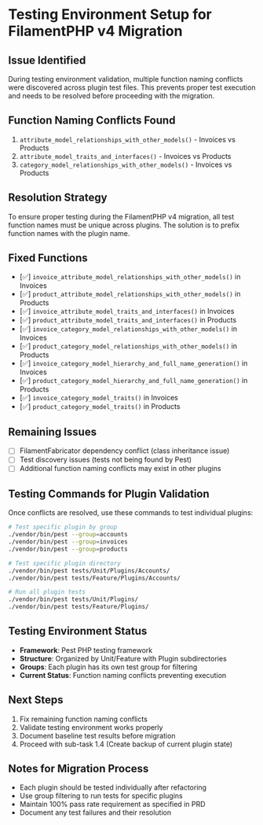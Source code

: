 # Testing Environment Setup for FilamentPHP v4 Migration

## Issue Identified
During testing environment validation, multiple function naming conflicts were discovered across plugin test files. This prevents proper test execution and needs to be resolved before proceeding with the migration.

## Function Naming Conflicts Found
1. `attribute_model_relationships_with_other_models()` - Invoices vs Products
2. `attribute_model_traits_and_interfaces()` - Invoices vs Products  
3. `category_model_relationships_with_other_models()` - Invoices vs Products

## Resolution Strategy
To ensure proper testing during the FilamentPHP v4 migration, all test function names must be unique across plugins. The solution is to prefix function names with the plugin name.

## Fixed Functions
- [✅] `invoice_attribute_model_relationships_with_other_models()` in Invoices
- [✅] `product_attribute_model_relationships_with_other_models()` in Products
- [✅] `invoice_attribute_model_traits_and_interfaces()` in Invoices
- [✅] `product_attribute_model_traits_and_interfaces()` in Products
- [✅] `invoice_category_model_relationships_with_other_models()` in Invoices
- [✅] `product_category_model_relationships_with_other_models()` in Products
- [✅] `invoice_category_model_hierarchy_and_full_name_generation()` in Invoices
- [✅] `product_category_model_hierarchy_and_full_name_generation()` in Products
- [✅] `invoice_category_model_traits()` in Invoices
- [✅] `product_category_model_traits()` in Products

## Remaining Issues
- [ ] FilamentFabricator dependency conflict (class inheritance issue)
- [ ] Test discovery issues (tests not being found by Pest)
- [ ] Additional function naming conflicts may exist in other plugins

## Testing Commands for Plugin Validation
Once conflicts are resolved, use these commands to test individual plugins:

```bash
# Test specific plugin by group
./vendor/bin/pest --group=accounts
./vendor/bin/pest --group=invoices
./vendor/bin/pest --group=products

# Test specific plugin directory
./vendor/bin/pest tests/Unit/Plugins/Accounts/
./vendor/bin/pest tests/Feature/Plugins/Accounts/

# Run all plugin tests
./vendor/bin/pest tests/Unit/Plugins/
./vendor/bin/pest tests/Feature/Plugins/
```

## Testing Environment Status
- **Framework**: Pest PHP testing framework
- **Structure**: Organized by Unit/Feature with Plugin subdirectories
- **Groups**: Each plugin has its own test group for filtering
- **Current Status**: Function naming conflicts preventing execution

## Next Steps
1. Fix remaining function naming conflicts
2. Validate testing environment works properly
3. Document baseline test results before migration
4. Proceed with sub-task 1.4 (Create backup of current plugin state)

## Notes for Migration Process
- Each plugin should be tested individually after refactoring
- Use group filtering to run tests for specific plugins
- Maintain 100% pass rate requirement as specified in PRD
- Document any test failures and their resolution
